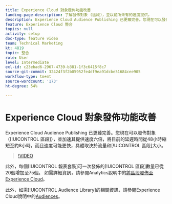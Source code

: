 ```yaml
---
title: Experience Cloud 對象發佈功能改善
landing-page-description: 了解發佈對象 (區段)，並以前所未有的速度提供。
description: Experience Cloud Audience Publishing 已更臻完善。您現在可以發佈對象 (區段)，並且讓流程速度加快 6 倍，將目前的延遲時間從 48 小時縮短至約 8 小時甚至更快 (取決於流量和區段大小)。
feature: Experience Cloud 整合
topics: null
activity: setup
doc-type: feature video
team: Technical Marketing
kt: 4819
topic: 整合
role: User
level: Intermediate
exl-id: c23ebad6-2967-4739-b381-1f3c6415f8c7
source-git-commit: 32424f3f2b05952fe4df9ea91dcbe51684cee905
workflow-type: tm+mt
source-wordcount: '173'
ht-degree: 54%

---
```


# Experience Cloud 對象發佈功能改善

Experience Cloud Audience Publishing 已更臻完善。您現在可以發佈對象（[!UICONTROL 區段]），並加速其提供速度六倍，將目前的延遲時間從48小時縮短至約8小時，而且速度可能更快，具體取決於流量和[!UICONTROL 區段]大小。

>[!VIDEO](https://video.tv.adobe.com/v/32842/?quality=12)

此外，每個[!UICONTROL 報表套裝]可一次發佈的[!UICONTROL 區段]數量已從20個增加至75個。
如需詳細資訊，請參閱Analytics說明中的[將區段發佈至Experience Cloud](https://docs.adobe.com/content/help/zh-Hant/analytics/components/segmentation/segmentation-workflow/seg-publish.html)。

此外，如需[!UICONTROL Audience Library]的相關資訊，請參閱Experience Cloud說明中的[Audiences](https://docs.adobe.com/content/help/zh-Hant/core-services/interface/audiences/audience-library.html)。
